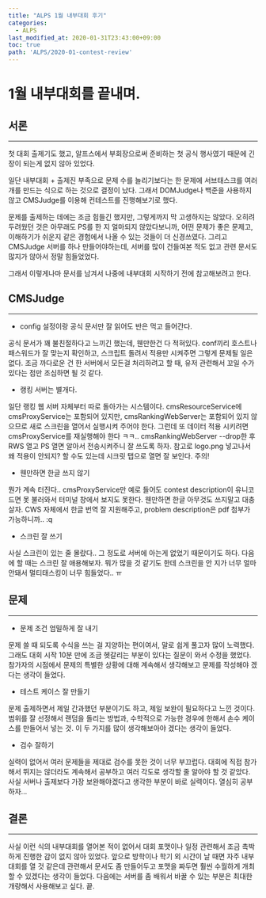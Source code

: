 ```yaml
---
title: "ALPS 1월 내부대회 후기"
categories: 
  - ALPS
last_modified_at: 2020-01-31T23:43:00+09:00
toc: true
path: 'ALPS/2020-01-contest-review'
---
```


# 1월 내부대회를 끝내며.

## 서론

---

첫 대회 출제기도 했고, 알프스에서 부회장으로써 준비하는 첫 공식 행사였기 때문에 긴장이 되는게 없지 않아 있었다.

일단 내부대회 + 출제진 부족으로 문제 수를 늘리기보다는 한 문제에 서브태스크를 여러 개를 만드는 식으로 하는 것으로 결정이 났다. 그래서 DOMJudge나 백준을 사용하지 않고 CMSJudge를 이용해 컨테스트를 진행해보기로 했다.

문제를 출제하는 데에는 조금 힘들긴 했지만, 그렇게까지 막 고생하지는 않았다. 오히려 두려웠던 것은 아무래도 PS를 한 지 얼마되지 않았다보니까, 어떤 문제가 좋은 문제고, 이해하기가 쉬운지 같은 경험에서 나올 수 있는 것들이 더 신경쓰였다. 그리고 CMSJudge 서버를 하나 만들어야하는데, 서버를 많이 건들여본 적도 없고 관련 문서도 많지가 않아서 정말 힘들었었다.

그래서 이렇게나마 문서를 남겨서 나중에 내부대회 시작하기 전에 참고해보려고 한다.

## CMSJudge

---

- config 설정이랑 공식 문서만 잘 읽어도 반은 먹고 들어간다.

공식 문서가 꽤 불친절하다고 느끼긴 했는데, 웬만한건 다 적혀있다. conf끼리 호스트나 패스워드가 잘 맞는지 확인하고, 스크립트 돌려서 적용만 시켜주면 그렇게 문제될 일은 없다. 조금 까다로운 건 한 서버에서 모든걸 처리하려고 할 때, 유저 관련해서 꼬일 수가 있다는 점만 조심하면 될 것 같다.

- 랭킹 서버는 별개다.

일단 랭킹 웹 서버 자체부터 따로 돌아가는 시스템이다. cmsResourceService에 cmsProxyService는 포함되어 있지만, cmsRankingWebServer는 포함되어 있지 않으므로 새로 스크린을 열어서 실행시켜 주어야 한다. 그런데 또 데이터 적용 시키려면 cmsProxyService를 재실행해야 한다 ㅋㅋ.. cmsRankingWebServer --drop한 후 RWS 열고 PS 열면 알아서 전송시켜주니 잘 쓰도록 하자. 참고로 logo.png 넣고나서 왜 적용이 안되지? 할 수도 있는데 시크릿 탭으로 열면 잘 보인다. 주의!

- 웬만하면 한글 쓰지 않기

뭔가 계속 터진다.. cmsProxyService만 예로 들어도 contest description이 유니코드면 못 불러와서 터미널 창에서 보지도 못한다. 웬만하면 한글 아무것도 쓰지말고 대충 살자. CWS 자체에서 한글 번역 잘 지원해주고, problem description은 pdf 첨부가 가능하니까.. :q

- 스크린 잘 쓰기

사실 스크린이 있는 줄 몰랐다.. 그 정도로 서버에 아는게 없었기 때문이기도 하다. 다음에 할 때는 스크린 잘 애용해보자. 뭐가 많을 것 같기도 한데 스크린을 안 지가 너무 얼마 안돼서 멀티태스킹이 너무 힘들었다.. ㅠ

## 문제

---

- 문제 조건 엄밀하게 잘 내기

문제 쓸 때 되도록 수식을 쓰는 걸 지양하는 편이여서, 말로 쉽게 풀고자 많이 노력했다. 그래도 대회 시작 10분 만에 조금 헷갈리는 부분이 있다는 질문이 와서 수정을 했었다. 참가자의 시점에서 문제의 특별한 상황에 대해 계속해서 생각해보고 문제를 작성해야 겠다는 생각이 들었다.

- 테스트 케이스 잘 만들기

문제 출제하면서 제일 간과했던 부분이기도 하고, 제일 보완이 필요하다고 느낀 것이다. 범위를 잘 선정해서 랜덤을 돌리는 방법과,  수학적으로 가능한 경우에 한해서 손수 케이스를 만들어서 넣는 것. 이 두 가지를 많이 생각해보아야 겠다는 생각이 들었다.

- 검수 잘하기

실력이 없어서 여러 문제들을 제대로 검수를 못한 것이 너무 부끄럽다. 대회에 직접 참가해서 뛰지는 않더라도 계속해서 공부하고 여러 각도로 생각할 줄 알아야 할 것 같았다. 사실 서버나 출제보다 가장 보완해야겠다고 생각한 부분이 바로 실력이다. 열심히 공부하자...

## 결론

---

사실 이런 식의 내부대회를 열어본 적이 없어서 대회 포맷이나 일정 관련해서 조금 촉박하게 진행한 감이 없지 않아 있었다. 앞으로 방학이나 학기 외 시간이 날 때면 자주 내부대회를 열 것 같은데 관련해서 문서도 좀 만들어두고 포맷을 짜두면 훨씬 수월하게 개최할 수 있겠다는 생각이 들었다. 다음에는 서버를 좀 배워서 바꿀 수 있는 부분은 최대한 개량해서 사용해보고 싶다. 끝.